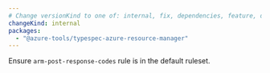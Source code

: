 ```yaml
---
# Change versionKind to one of: internal, fix, dependencies, feature, deprecation, breaking
changeKind: internal
packages:
  - "@azure-tools/typespec-azure-resource-manager"
---
```


Ensure `arm-post-response-codes` rule is in the default ruleset.

